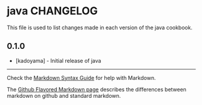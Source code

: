 java CHANGELOG
==============

This file is used to list changes made in each version of the java cookbook.

0.1.0
-----
- [kadoyama] - Initial release of java

- - -
Check the [Markdown Syntax Guide](http://daringfireball.net/projects/markdown/syntax) for help with Markdown.

The [Github Flavored Markdown page](http://github.github.com/github-flavored-markdown/) describes the differences between markdown on github and standard markdown.
